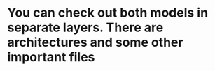# You can check out both models in separate layers. There are architectures and some other important files
